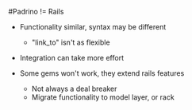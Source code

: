
#Padrino != Rails

<!-- 
  * NO "arsehat" pipeline
  * NO turbolinks 
-->


* Functionality similar, syntax may be different
  * "link_to" isn't as flexible <!-- you can't pass it a block -->

* Integration can take more effort <!-- there is no railstie -->
  
* Some gems won't work, they extend rails features
  * Not always a deal breaker <!-- subjective -->
  * Migrate functionality to model layer, or rack


<!-- 
  eg: Device builds on warden, warden lives in rack
      Your business logic is possibly a simple ruby model
 -->



